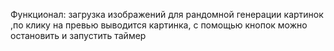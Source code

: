 
Функционал: загрузка  изображений  для рандомной генерации картинок ,по клику на превью выводится картинка, с помощью кнопок можно остановить и запустить таймер

